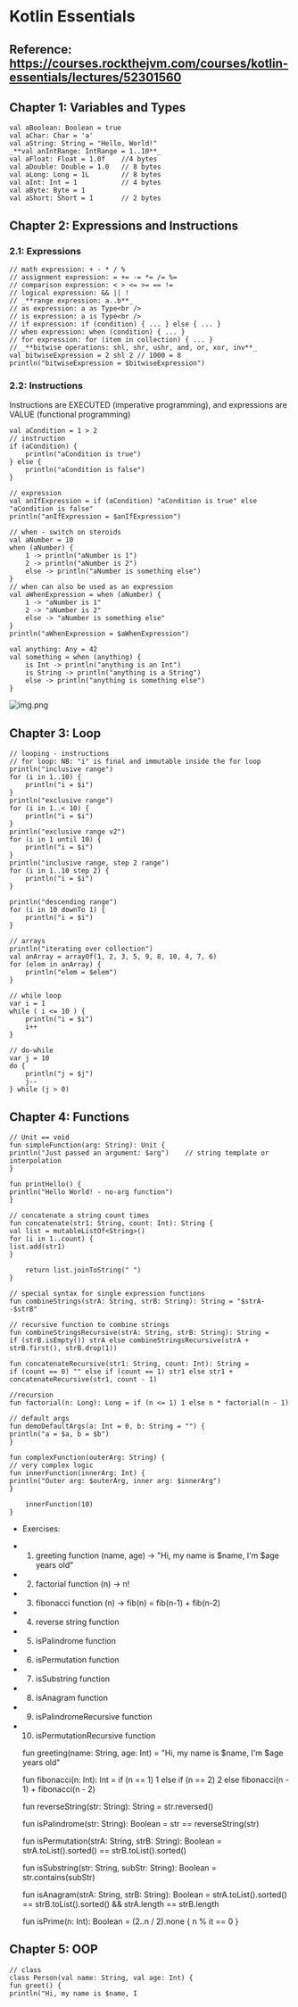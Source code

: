 # Kotlin Essentials

## Reference: https://courses.rockthejvm.com/courses/kotlin-essentials/lectures/52301560

## Chapter 1: Variables and Types

    val aBoolean: Boolean = true
    val aChar: Char = 'a'
    val aString: String = "Hello, World!"
    _**val anIntRange: IntRange = 1..10**_
    val aFloat: Float = 1.0f    //4 bytes
    val aDouble: Double = 1.0   // 8 bytes
    val aLong: Long = 1L        // 8 bytes
    val aInt: Int = 1           // 4 bytes
    val aByte: Byte = 1
    val aShort: Short = 1       // 2 bytes

## Chapter 2: Expressions and Instructions

### 2.1: Expressions

    // math expression: + - * / %
    // assignment expression: = += -= *= /= %=
    // comparison expression: < > <= >= == !=
    // logical expression: && || !
    // _**range expression: a..b**_
    // as expression: a as Type<br />
    // is expression: a is Type<br />
    // if expression: if (condition) { ... } else { ... }
    // when expression: when (condition) { ... }
    // for expression: for (item in collection) { ... }
    // _**bitwise operations: shl, shr, ushr, and, or, xor, inv**_
    val bitwiseExpression = 2 shl 2 // 1000 = 8
    println("bitwiseExpression = $bitwiseExpression")

### 2.2: Instructions
Instructions are EXECUTED (imperative programming), and expressions are VALUE (functional programming)

    val aCondition = 1 > 2
    // instruction
    if (aCondition) {
        println("aCondition is true")
    } else {
        println("aCondition is false")
    }

    // expression
    val anIfExpression = if (aCondition) "aCondition is true" else "aCondition is false"
    println("anIfExpression = $anIfExpression")

    // when - switch on steroids
    val aNumber = 10
    when (aNumber) {
        1 -> println("aNumber is 1")
        2 -> println("aNumber is 2")
        else -> println("aNumber is something else")
    }
    // when can also be used as an expression
    val aWhenExpression = when (aNumber) {
        1 -> "aNumber is 1"
        2 -> "aNumber is 2"
        else -> "aNumber is something else"
    }
    println("aWhenExpression = $aWhenExpression")

    val anything: Any = 42
    val something = when (anything) {
        is Int -> println("anything is an Int")
        is String -> println("anything is a String")
        else -> println("anything is something else")
    }
![img.png](img.png)
## Chapter 3: Loop
    // looping - instructions
    // for loop: NB: "i" is final and immutable inside the for loop
    println("inclusive range")
    for (i in 1..10) {
        println("i = $i")
    }
    println("exclusive range")
    for (i in 1..< 10) {
        println("i = $i")
    }
    println("exclusive range v2")
    for (i in 1 until 10) {
        println("i = $i")
    }
    println("inclusive range, step 2 range")
    for (i in 1..10 step 2) {
        println("i = $i")
    }

    println("descending range")
    for (i in 10 downTo 1) {
        println("i = $i")
    }

    // arrays
    println("iterating over collection")
    val anArray = arrayOf(1, 2, 3, 5, 9, 8, 10, 4, 7, 6)
    for (elem in anArray) {
        println("elem = $elem")
    }

    // while loop
    var i = 1
    while ( i <= 10 ) {
        println("i = $i")
        i++
    }
    
    // do-while
    var j = 10
    do {
        println("j = $j")
        j--
    } while (j > 0)

## Chapter 4: Functions
    // Unit == void
    fun simpleFunction(arg: String): Unit {
    println("Just passed an argument: $arg")    // string template or interpolation
    }
    
    fun printHello() {
    println("Hello World! - no-arg function")
    }
    
    // concatenate a string count times
    fun concatenate(str1: String, count: Int): String {
    val list = mutableListOf<String>()
    for (i in 1..count) {
    list.add(str1)
    }
    
        return list.joinToString(" ")
    }
    
    // special syntax for single expression functions
    fun combineStrings(strA: String, strB: String): String = "$strA--$strB"
    
    // recursive function to combine strings
    fun combineStringsRecursive(strA: String, strB: String): String =
    if (strB.isEmpty()) strA else combineStringsRecursive(strA + strB.first(), strB.drop(1))
    
    fun concatenateRecursive(str1: String, count: Int): String =
    if (count == 0) "" else if (count == 1) str1 else str1 + concatenateRecursive(str1, count - 1)
    
    //recursion
    fun factorial(n: Long): Long = if (n <= 1) 1 else n * factorial(n - 1)
    
    // default args
    fun demoDefaultArgs(a: Int = 0, b: String = "") {
    println("a = $a, b = $b")
    }
    
    fun complexFunction(outerArg: String) {
    // very complex logic
    fun innerFunction(innerArg: Int) {
    println("Outer arg: $outerArg, inner arg: $innerArg")
    }
    
        innerFunction(10)
    }

* Exercises:
*  1. greeting function (name, age) -> "Hi, my name is $name, I'm $age years old"
*  2. factorial function (n) -> n!
*  3. fibonacci function (n) -> fib(n) = fib(n-1) + fib(n-2)
*  4. reverse string function
*  5. isPalindrome function
*  6. isPermutation function
*  7. isSubstring function
*  8. isAnagram function
*  9. isPalindromeRecursive function
*  10. isPermutationRecursive function


    fun greeting(name: String, age: Int) = "Hi, my name is $name, I'm $age years old"

    fun fibonacci(n: Int): Int = if (n == 1) 1 else if (n == 2) 2 else fibonacci(n - 1) + fibonacci(n - 2)

    fun reverseString(str: String): String = str.reversed()
    
    fun isPalindrome(str: String): Boolean = str == reverseString(str)
    
    fun isPermutation(strA: String, strB: String): Boolean = strA.toList().sorted() == strB.toList().sorted()
    
    fun isSubstring(str: String, subStr: String): Boolean = str.contains(subStr)
    
    fun isAnagram(strA: String, strB: String): Boolean = strA.toList().sorted() == strB.toList().sorted() && strA.length == strB.length
    
    fun isPrime(n: Int): Boolean = (2..n / 2).none { n % it == 0 }

## Chapter 5: OOP
    // class
    class Person(val name: String, val age: Int) {
    fun greet() {
    println("Hi, my name is $name, I
